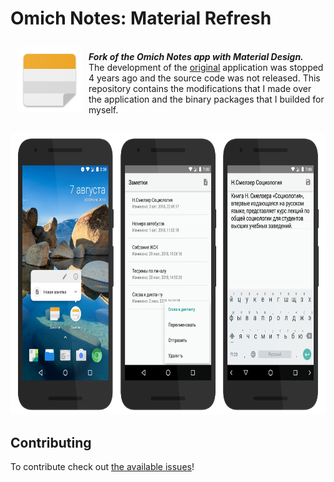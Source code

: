 # Omich Notes: Material Refresh
<img src="/Preview/Icon.png" align="left" width="105" hspace="10" vspace="10">

<br>_**Fork of the Omich Notes app with Material Design.**_<br/> The development of the <a href="https://play.google.com/store/apps/details?id=com.omichsoft.notes">original</a> application was stopped 4 years ago and the source code was not released. This repository contains the modifications that I made over the application and the binary packages that I builded for myself.

## 
<img alt="Screenshot" height="450" width="700" src="/Preview/Screenshots.png">

## Contributing 
To contribute check out [the available issues](https://github.com/0x264f/Omich-Notes-Material-Refresh/issues)!
